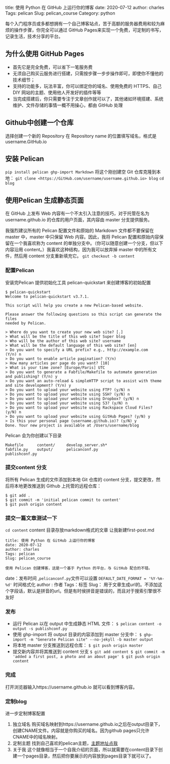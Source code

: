 title: 使用 Python 在 GitHub 上运行你的博客
date: 2020-07-12
author: charles
Tags: pelican
Slug: pelican_course
Category: python


每个入门程序员或多都想拥有一个自己博客站点，苦于高额的服务器费用和较为麻烦的操作步骤，你完全可以通过 GitHub Pages来实现一个免费，可定制的书写，记录生活，技术分享的平台。
## 为什么使用 GitHub Pages
- 首先它是完全免费，可以省下一笔服务费
- 无须自己购买云服务进行搭建，只需按步骤一步步操作即可，即使你不懂他的技术细节；
- 支持的功能多，玩法丰富，你可以绑定你的域名、使用免费的 HTTPS、自己 DIY 网站的主题、使用他人开发好的插件等等
- 当完成搭建后，你只需要专注于文章创作就可以了，其他诸如环境搭建、系统维护、文件存储的事情一概不用操心，都由 GitHub 处理
## Github中创建一个仓库
选择创建一个新的 Repository  在 Repository name 的位置填写域名，格式是 username.GitHub.io
## 安装 Pelican
`pip install pelican ghp-import Markdown`
将这个刚创建空 Git 仓库克隆到本地：
`git clone <https://GitHub.com/username/username.github.io> blog`
`cd blog`
## 使用Pelican 生成静态页面
在 GitHub 上发布 Web 内容有一个不太引入注意的技巧，对于托管在名为 username.github.io 的仓库的用户页面，其内容由 master 分支提供服务。

我强烈建议所有的 Pelican 配置文件和原始的 Markdown 文件都不要保留在 master 中，master 中只保留 Web 内容。因此，我将 Pelican 配置和原始内容保留在一个我喜欢称为 content 的单独分支中。（你可以随意创建一个分支，但以下内容沿用 content。）我喜欢这种结构，因为我可以放弃掉 master 中的所有文件，然后用 content 分支重新填充它。
`git checkout -b content`

### 配置Pelican
安装完Pelican 提供初始化工具 pelican-quickstart 来创建博客的初始配置
```
$ pelican-quickstart
Welcome to pelican-quickstart v3.7.1.

This script will help you create a new Pelican-based website.

Please answer the following questions so this script can generate the files
needed by Pelican.

> Where do you want to create your new web site? [.]  
> What will be the title of this web site? Super blog
> Who will be the author of this web site? username
> What will be the default language of this web site? [en]
> Do you want to specify a URL prefix? e.g., http://example.com   (Y/n) n
> Do you want to enable article pagination? (Y/n)
> How many articles per page do you want? [10]
> What is your time zone? [Europe/Paris] UTC
> Do you want to generate a Fabfile/Makefile to automate generation and publishing? (Y/n) y
> Do you want an auto-reload & simpleHTTP script to assist with theme and site development? (Y/n) y
> Do you want to upload your website using FTP? (y/N) n
> Do you want to upload your website using SSH? (y/N) n
> Do you want to upload your website using Dropbox? (y/N) n
> Do you want to upload your website using S3? (y/N) n
> Do you want to upload your website using Rackspace Cloud Files? (y/N) n
> Do you want to upload your website using GitHub Pages? (y/N) y
> Is this your personal page (username.github.io)? (y/N) y
Done. Your new project is available at /Users/username/blog
```
Pelican 会为你创建以下目录
```
Makefile      content/     develop_server.sh*
fabfile.py    output/      pelicanconf.py
publishconf.py
```
### 提交content 分支
将所有 Pelican 生成的文件添加到本地 Git 仓库的 content 分支，提交更改，然后将本地更改推送到 Github 上托管的远程仓库：
```
$ git add .
$ git commit -m 'initial pelican commit to content'
$ git push origin content
```
### 提交一篇文章测试一下
`cd content` content 目录存放markdown格式的文章
让我新建first-post.md
```
title: 使用 Python 在 GitHub 上运行你的博客
date: 2020-07-12
author: charles
Tags: pelican
Slug: pelican_course

使用 Pelican 创建博客，这是一个基于 Python 的平台，与 GitHub 配合的不错。
```
date：发布时间 ,`pelicanconf.py`文件可以设置 `DEFAULT_DATE_FORMAT = '%Y-%m-%d'` 时间格式化
author : 作者
Tags：标签
Slug： 用于文章生成url的。不添加这个字段话，默认是拼音的url。但是有时侯拼音是错误的，而且对于搜索引擎很不友好
### 发布
- 运行 Pelican 以在 output 中生成静态 HTML 文件：
`$ pelican content -o output -s publishconf.py`
- 使用 ghp-import 将 output 目录的内容添加到 master 分支中：
`$ ghp-import -m "Generate Pelican site" --no-jekyll -b master output`
- 将本地 master 分支推送到远程仓库：
`$ git push origin master`
- 提交新内容并将其推送到 content 分支
`$ git add content $ git commit -m 'added a first post, a photo and an about page' $ git push origin content`
### 完成
打开浏览器输入https://username.github.io 就可以看到博客内容。

### 定制blog
进一步定制博客配置
1. 独立域名 
购买域名映射到https://username.github.io之后在output目录下，创建CNAME文件。内容就是你购买的域名。因为github pages只允许CNAME中的域名映射。
2. 定制主题
找到自己喜欢的pelican主题，[主题地址点我](https://github.com/getpelican/pelican-themes)
3. 关于我
这个就像相当于一个自我介绍的页面，所以就需要在content目录下创建一个pages目录，然后把你要展示的内容放到pages目录下就可以了。
